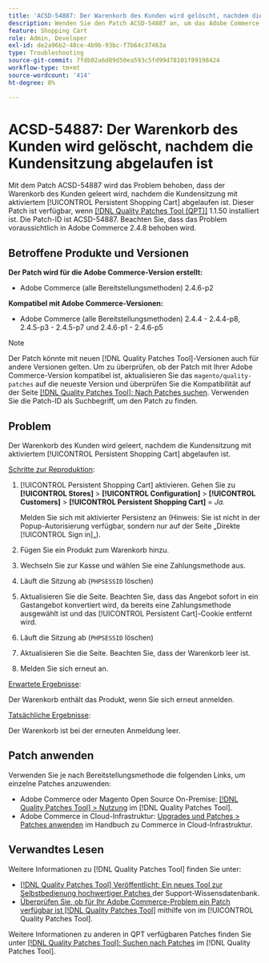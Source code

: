 ```yaml
---
title: 'ACSD-54887: Der Warenkorb des Kunden wird gelöscht, nachdem die Kundensitzung abgelaufen ist'
description: Wenden Sie den Patch ACSD-54887 an, um das Adobe Commerce-Problem zu beheben, bei dem der Warenkorb des Kunden geleert wird, nachdem die Kundensitzung mit aktiviertem [!UICONTROL Persistent Shopping Cart] abgelaufen ist.
feature: Shopping Cart
role: Admin, Developer
exl-id: de2a96b2-48ce-4b9b-93bc-f7b64c37463a
type: Troubleshooting
source-git-commit: 7fdb02a6d89d50ea593c5fd99d78101f89198424
workflow-type: tm+mt
source-wordcount: '414'
ht-degree: 0%

---
```


# ACSD-54887: Der Warenkorb des Kunden wird gelöscht, nachdem die Kundensitzung abgelaufen ist

Mit dem Patch ACSD-54887 wird das Problem behoben, dass der Warenkorb des Kunden geleert wird, nachdem die Kundensitzung mit aktiviertem [!UICONTROL Persistent Shopping Cart] abgelaufen ist. Dieser Patch ist verfügbar, wenn [[!DNL Quality Patches Tool (QPT)]](https://experienceleague.adobe.com/en/docs/commerce-operations/tools/quality-patches-tool/quality-patches-tool-to-self-serve-quality-patches) 1.1.50 installiert ist. Die Patch-ID ist ACSD-54887. Beachten Sie, dass das Problem voraussichtlich in Adobe Commerce 2.4.8 behoben wird.

## Betroffene Produkte und Versionen

**Der Patch wird für die Adobe Commerce-Version erstellt:**

* Adobe Commerce (alle Bereitstellungsmethoden) 2.4.6-p2

**Kompatibel mit Adobe Commerce-Versionen:**

* Adobe Commerce (alle Bereitstellungsmethoden) 2.4.4 - 2.4.4-p8, 2.4.5-p3 - 2.4.5-p7 und 2.4.6-p1 - 2.4.6-p5

>[!NOTE]
>
>Der Patch könnte mit neuen [!DNL Quality Patches Tool]-Versionen auch für andere Versionen gelten. Um zu überprüfen, ob der Patch mit Ihrer Adobe Commerce-Version kompatibel ist, aktualisieren Sie das `magento/quality-patches` auf die neueste Version und überprüfen Sie die Kompatibilität auf der Seite [[!DNL Quality Patches Tool]: Nach Patches suchen](https://experienceleague.adobe.com/tools/commerce-quality-patches/index.html). Verwenden Sie die Patch-ID als Suchbegriff, um den Patch zu finden.

## Problem

Der Warenkorb des Kunden wird geleert, nachdem die Kundensitzung mit aktiviertem [!UICONTROL Persistent Shopping Cart] abgelaufen ist.

<u>Schritte zur Reproduktion</u>:

1. [!UICONTROL Persistent Shopping Cart] aktivieren. Gehen Sie zu **[!UICONTROL Stores]** > **[!UICONTROL Configuration]** > **[!UICONTROL Customers]** > **[!UICONTROL Persistent Shopping Cart]** = *Ja*.

   Melden Sie sich mit aktivierter Persistenz an (Hinweis: Sie ist nicht in der Popup-Autorisierung verfügbar, sondern nur auf der Seite „Direkte [!UICONTROL Sign in]„).

1. Fügen Sie ein Produkt zum Warenkorb hinzu.
1. Wechseln Sie zur Kasse und wählen Sie eine Zahlungsmethode aus.
1. Läuft die Sitzung ab (`PHPSESSID` löschen)
1. Aktualisieren Sie die Seite. Beachten Sie, dass das Angebot sofort in ein Gastangebot konvertiert wird, da bereits eine Zahlungsmethode ausgewählt ist und das [!UICONTROL Persistent Cart]-Cookie entfernt wird.
1. Läuft die Sitzung ab (`PHPSESSID` löschen)
1. Aktualisieren Sie die Seite. Beachten Sie, dass der Warenkorb leer ist.
1. Melden Sie sich erneut an.

<u>Erwartete Ergebnisse</u>:

Der Warenkorb enthält das Produkt, wenn Sie sich erneut anmelden.

<u>Tatsächliche Ergebnisse</u>:

Der Warenkorb ist bei der erneuten Anmeldung leer.

## Patch anwenden

Verwenden Sie je nach Bereitstellungsmethode die folgenden Links, um einzelne Patches anzuwenden:

* Adobe Commerce oder Magento Open Source On-Premise: [[!DNL Quality Patches Tool] > Nutzung](/help/tools/quality-patches-tool/usage.md) im [!DNL Quality Patches Tool].
* Adobe Commerce in Cloud-Infrastruktur: [Upgrades und Patches > Patches anwenden](https://experienceleague.adobe.com/docs/commerce-cloud-service/user-guide/develop/upgrade/apply-patches.html) im Handbuch zu Commerce in Cloud-Infrastruktur.

## Verwandtes Lesen

Weitere Informationen zu [!DNL Quality Patches Tool] finden Sie unter:

* [[!DNL Quality Patches Tool] Veröffentlicht: Ein neues Tool zur Selbstbedienung hochwertiger Patches ](https://experienceleague.adobe.com/en/docs/commerce-operations/tools/quality-patches-tool/quality-patches-tool-to-self-serve-quality-patches) der Support-Wissensdatenbank.
* [Überprüfen Sie, ob für Ihr Adobe Commerce-Problem ein Patch verfügbar ist [!DNL Quality Patches Tool]](/help/tools/quality-patches-tool/patches-available-in-qpt/check-patch-for-magento-issue-with-magento-quality-patches.md) mithilfe von im [!UICONTROL Quality Patches Tool].


Weitere Informationen zu anderen in QPT verfügbaren Patches finden Sie unter [[!DNL Quality Patches Tool]: Suchen nach Patches](https://experienceleague.adobe.com/tools/commerce-quality-patches/index.html) im [!DNL Quality Patches Tool].
